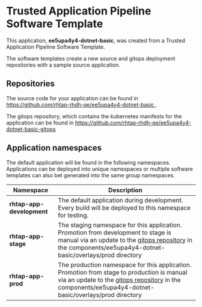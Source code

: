 # Trusted Application Pipeline Software Template

This application, **ee5upa4y4-dotnet-basic**, was created from a Trusted Application Pipeline Software Template.

The software templates create a new source and gitops deployment repositories with a sample source application. 

## Repositories

The source code for your application can be found in [https://github.com/rhtap-rhdh-qe/ee5upa4y4-dotnet-basic ](https://github.com/rhtap-rhdh-qe/ee5upa4y4-dotnet-basic ).
 
The gitops repository, which contains the kubernetes manifests for the application can be found in 
[https://github.com/rhtap-rhdh-qe/ee5upa4y4-dotnet-basic-gitops ](https://github.com/rhtap-rhdh-qe/ee5upa4y4-dotnet-basic-gitops ) 

## Application namespaces 

The default application will be found in the following namespaces. Applications can be deployed into unique namespaces or multiple software templates can also bet generated into the same group namespaces.  

|  Namespace   |  Description   |  
| -------- | -------- |   
| **rhtap-app-development** | The default application during development. Every build will be deployed to this namespace for testing. | 
| **rhtap-app-stage** | The staging namespace for this application. Promotion from development to stage is manual via an update to the [gitops repository](https://github.com/rhtap-rhdh-qe/ee5upa4y4-dotnet-basic-gitops ) in the components/ee5upa4y4-dotnet-basic/overlays/prod directory |  
| **rhtap-app-prod** | The production namespace for this application. Promotion from stage to production is manual via an update to the [gitops repository](https://github.com/rhtap-rhdh-qe/ee5upa4y4-dotnet-basic-gitops ) in the components/ee5upa4y4-dotnet-basic/overlays/prod directory | 